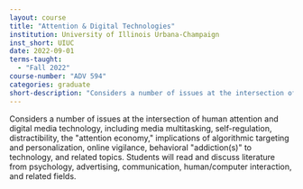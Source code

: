 ```yaml
---
layout: course
title: "Attention & Digital Technologies"
institution: University of Illinois Urbana-Champaign
inst_short: UIUC
date: 2022-09-01
terms-taught: 
  - "Fall 2022"
course-number: "ADV 594"
categories: graduate
short-description: "Considers a number of issues at the intersection of human attention and digital media technology, including media multitasking, self-regulation, distractibility, the 'attention economy,' and implications of algorithmic targeting and personalization."
---
```

Considers a number of issues at the intersection of human attention and digital media technology, including media multitasking, self-regulation, distractibility, the "attention economy," implications of algorithmic targeting and personalization, online vigilance, behavioral "addiction(s)" to technology, and related topics. Students will read and discuss literature from psychology, advertising, communication, human/computer interaction, and related fields.